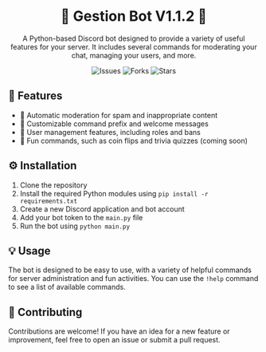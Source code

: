 

<h1 align="center">🤖 Gestion Bot V1.1.2 🤖</h1>

<p align="center">A Python-based Discord bot designed to provide a variety of useful features for your server. It includes several commands for moderating your chat, managing your users, and more.</p>

<p align="center">
  <img src="https://img.shields.io/github/issues/HamzaGSopp/GestionBot" alt="Issues">
  <img src="https://img.shields.io/github/forks/HamzaGSopp/GestionBot" alt="Forks">
  <img src="https://img.shields.io/github/stars/HamzaGSopp/GestionBot" alt="Stars">
</p>

## 🚀 Features

- 🚫 Automatic moderation for spam and inappropriate content
- 🤖 Customizable command prefix and welcome messages
- 👥 User management features, including roles and bans
- 🎉 Fun commands, such as coin flips and trivia quizzes (coming soon)

## ⚙️ Installation

1. Clone the repository
2. Install the required Python modules using `pip install -r requirements.txt`
3. Create a new Discord application and bot account
4. Add your bot token to the `main.py` file
5. Run the bot using `python main.py`

## 💡 Usage

The bot is designed to be easy to use, with a variety of helpful commands for server administration and fun activities. You can use the `!help` command to see a list of available commands.

## 🤝 Contributing

Contributions are welcome! If you have an idea for a new feature or improvement, feel free to open an issue or submit a pull request.
